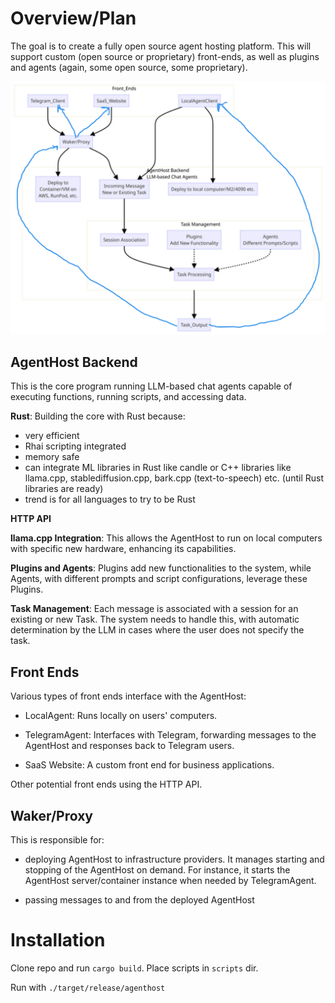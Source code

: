 # Overview/Plan

The goal is to create a fully open source agent hosting platform. This will support custom (open source or proprietary) 
front-ends, as well as plugins and agents (again, some open source, some proprietary).

![AgentHost Diagram](agenthostdiagram2.png)

## AgentHost Backend

This is the core program running LLM-based chat agents capable of executing functions, running scripts, and accessing data.

**Rust**: Building the core with Rust because:

- very efficient
- Rhai scripting integrated
- memory safe
- can integrate ML libraries in Rust like candle or 
  C++ libraries like llama.cpp, stablediffusion.cpp, bark.cpp (text-to-speech) etc.
  (until Rust libraries are ready)
- trend is for all languages to try to be Rust

**HTTP API**

**llama.cpp Integration**: This allows the AgentHost to run on local computers with specific new hardware, enhancing its capabilities.

**Plugins and Agents**: Plugins add new functionalities to the system, while Agents, with different prompts and script configurations, leverage these Plugins.

**Task Management**: Each message is associated with a session for an existing or new Task. The system needs to handle this, with automatic determination by the LLM in cases where the user does not specify the task.

## Front Ends

Various types of front ends interface with the AgentHost:

- LocalAgent: Runs locally on users' computers.

- TelegramAgent: Interfaces with Telegram, forwarding messages to the AgentHost and responses back to Telegram users.

- SaaS Website: A custom front end for business applications.

Other potential front ends using the HTTP API.

## Waker/Proxy

This is responsible for: 

- deploying AgentHost to infrastructure providers. It manages starting and stopping of the AgentHost on demand. For instance, it starts the AgentHost server/container instance when needed by TelegramAgent.

- passing messages to and from the deployed AgentHost

# Installation

Clone repo and run `cargo build`.
Place scripts in `scripts` dir.

Run with `./target/release/agenthost`
